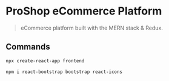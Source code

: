 # ProShop eCommerce Platform

> eCommerce platform built with the MERN stack & Redux.

## Commands

```bash
npx create-react-app frontend

npm i react-bootstrap bootstrap react-icons
```
